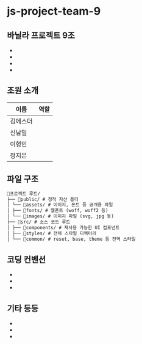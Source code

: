 # js-project-team-9

## 바닐라 프로젝트 9조

-
-
-
-

## 조원 소개

| 이름     | 역할 |
| -------- | ---- |
| 김에스더 |      |
| 신남일   |      |
| 이형민   |      |
| 정지은   |      |

## 파일 구조

```md
🧱프로젝트 루트/
├── 📁public/ # 정적 자산 폴더
│ └── 📁assets/ # 이미지, 폰트 등 공개용 파일
│ ├── 📁fonts/ # 웹폰트 (woff, woff2 등)
│ └── 📁images/ # 이미지 파일 (svg, jpg 등)
├── 📁src/ # 소스 코드 루트
│ ├── 📁components/ # 재사용 가능한 UI 컴포넌트
│ ├── 📁styles/ # 전체 스타일 디렉터리
│ └── 📁common/ # reset, base, theme 등 전역 스타일
```

## 코딩 컨벤션

-
-
-

## 기타 등등

-
-
-
